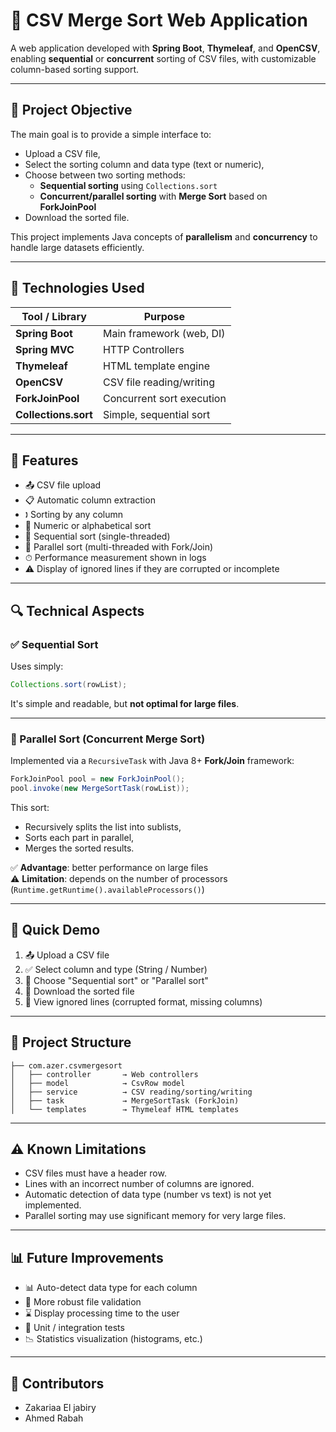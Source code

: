 # 📂 CSV Merge Sort Web Application
A web application developed with **Spring Boot**, **Thymeleaf**, and **OpenCSV**, enabling **sequential** or **concurrent** sorting of CSV files, with customizable column-based sorting support.

---

## 🚀 Project Objective

The main goal is to provide a simple interface to:

- Upload a CSV file,
- Select the sorting column and data type (text or numeric),
- Choose between two sorting methods:
    - **Sequential sorting** using `Collections.sort`
    - **Concurrent/parallel sorting** with **Merge Sort** based on **ForkJoinPool**
- Download the sorted file.

This project implements Java concepts of **parallelism** and **concurrency** to handle large datasets efficiently.

---

## 💠 Technologies Used

| Tool / Library       | Purpose                   |
| -------------------- | ------------------------- |
| **Spring Boot**      | Main framework (web, DI)  |
| **Spring MVC**       | HTTP Controllers          |
| **Thymeleaf**        | HTML template engine      |
| **OpenCSV**          | CSV file reading/writing  |
| **ForkJoinPool**     | Concurrent sort execution |
| **Collections.sort** | Simple, sequential sort   |

---

## 🔄 Features

- 📤 CSV file upload
- 📋 Automatic column extraction
- 🕽 Sorting by any column
- 🔢 Numeric or alphabetical sort
- 🧵 Sequential sort (single-threaded)
- 🚀 Parallel sort (multi-threaded with Fork/Join)
- ⏱ Performance measurement shown in logs
- ⚠ Display of ignored lines if they are corrupted or incomplete

---

## 🔍 Technical Aspects

### ✅ Sequential Sort

Uses simply:

```java
Collections.sort(rowList);
```

It's simple and readable, but **not optimal for large files**.

---

### 🧵 Parallel Sort (Concurrent Merge Sort)

Implemented via a `RecursiveTask` with Java 8+ **Fork/Join** framework:

```java
ForkJoinPool pool = new ForkJoinPool();
pool.invoke(new MergeSortTask(rowList));
```

This sort:

- Recursively splits the list into sublists,
- Sorts each part in parallel,
- Merges the sorted results.

✅ **Advantage**: better performance on large files\
⚠ **Limitation**: depends on the number of processors (`Runtime.getRuntime().availableProcessors()`)

---

## 📸 Quick Demo

1. 📤 Upload a CSV file
2. ✅ Select column and type (String / Number)
3. 🚦 Choose "Sequential sort" or "Parallel sort"
4. 📅 Download the sorted file
5. 🔎 View ignored lines (corrupted format, missing columns) 

---

## 📁 Project Structure

```
├── com.azer.csvmergesort
│   ├── controller       → Web controllers
│   ├── model            → CsvRow model
│   ├── service          → CSV reading/sorting/writing
│   ├── task             → MergeSortTask (ForkJoin)
│   └── templates        → Thymeleaf HTML templates
```

---

## ⚠️ Known Limitations

- CSV files must have a header row.
- Lines with an incorrect number of columns are ignored.
- Automatic detection of data type (number vs text) is not yet implemented.
- Parallel sorting may use significant memory for very large files.

---

## 📊 Future Improvements

- 📊 Auto-detect data type for each column
- 🔐 More robust file validation
- ⌛ Display processing time to the user
- 🥪 Unit / integration tests
- 📉 Statistics visualization (histograms, etc.)

---

## 🤝 Contributors

- Zakariaa El jabiry
- Ahmed Rabah

